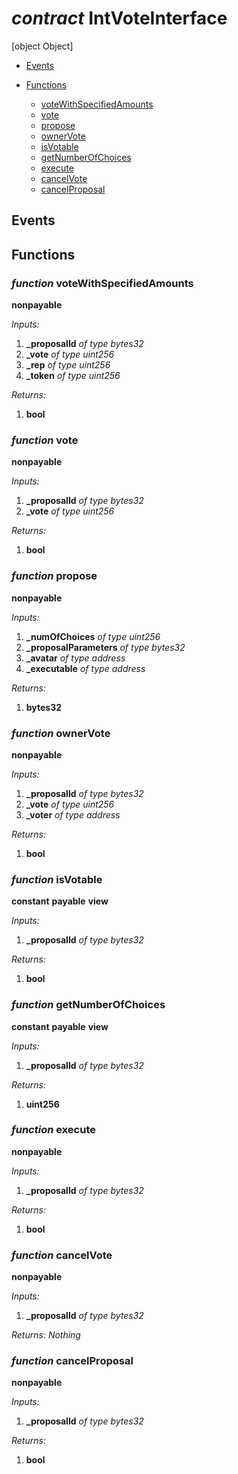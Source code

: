 # *contract* IntVoteInterface
[object Object]

- [Events](#events)

- [Functions](#functions)
    - [voteWithSpecifiedAmounts](#function-votewithspecifiedamounts)
    - [vote](#function-vote)
    - [propose](#function-propose)
    - [ownerVote](#function-ownervote)
    - [isVotable](#function-isvotable)
    - [getNumberOfChoices](#function-getnumberofchoices)
    - [execute](#function-execute)
    - [cancelVote](#function-cancelvote)
    - [cancelProposal](#function-cancelproposal)

## Events

## Functions
### *function* voteWithSpecifiedAmounts
**nonpayable**

*Inputs:*
1. **_proposalId** *of type bytes32*
2. **_vote** *of type uint256*
3. **_rep** *of type uint256*
4. **_token** *of type uint256*

*Returns:*
1. **bool**

### *function* vote
**nonpayable**

*Inputs:*
1. **_proposalId** *of type bytes32*
2. **_vote** *of type uint256*

*Returns:*
1. **bool**

### *function* propose
**nonpayable**

*Inputs:*
1. **_numOfChoices** *of type uint256*
2. **_proposalParameters** *of type bytes32*
3. **_avatar** *of type address*
4. **_executable** *of type address*

*Returns:*
1. **bytes32**

### *function* ownerVote
**nonpayable**

*Inputs:*
1. **_proposalId** *of type bytes32*
2. **_vote** *of type uint256*
3. **_voter** *of type address*

*Returns:*
1. **bool**

### *function* isVotable
**constant**
**payable**
**view**

*Inputs:*
1. **_proposalId** *of type bytes32*

*Returns:*
1. **bool**

### *function* getNumberOfChoices
**constant**
**payable**
**view**

*Inputs:*
1. **_proposalId** *of type bytes32*

*Returns:*
1. **uint256**

### *function* execute
**nonpayable**

*Inputs:*
1. **_proposalId** *of type bytes32*

*Returns:*
1. **bool**

### *function* cancelVote
**nonpayable**

*Inputs:*
1. **_proposalId** *of type bytes32*

*Returns:*
*Nothing*

### *function* cancelProposal
**nonpayable**

*Inputs:*
1. **_proposalId** *of type bytes32*

*Returns:*
1. **bool**

